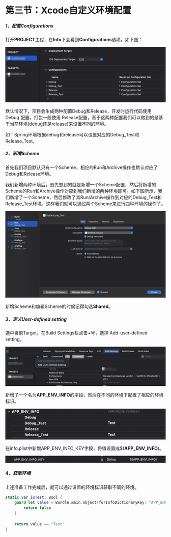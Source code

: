 # 第三节：Xcode自定义环境配置

##### 1、配置Configurations

打开**PROJECT**工程，在**Info**下会看到**Configurations**选项。如下图：

![image](../assets/images/2_3_1.png)

默认情况下，项目会生成两种配置Debug和Release，开发时运行代码使用 Debug 配置，打包一般使用 Release配置，基于这两种配置我们可以做到的是基于当前环境(debug还是release)来设置不同的环境。

如：Spring环境根据debug和release可以设置对应的Debug_Test和Release_Test。

##### 2、新增Scheme

首先我们项目默认只有一个Scheme，相应的Run和Archive操作也默认对应了Debug和Release环境。

我们新增两种环境后，首先想到的就是新增一个Scheme配置，然后将新增的Scheme的Run和Archive操作对应到我们新增的两种环境即可。如下图所示，我们新增了一个Scheme，然后修改了其Run/Archive操作到对应的Debug_Test和Release_Test环境。这样我们就可以通过两个Scheme来进行四种环境的操作了。

![image](../assets/images/2_3_2.png)

新增Scheme和编辑Scheme的时候记得勾选**Shared**。

##### 3、定义User-defined setting

选中当前Target，在Build Settings栏点击+号，选择 Add-user-defined setting。

![image](../assets/images/2_3_3.png)

新增了一个名为**APP_ENV_INFO**的字段，然后在不同的环境下配置了相应的环境标识。

![image](../assets/images/2_3_4.png)

在info.plist中新增APP_ENV_INFO_KEY字段，将值设置成$(**APP_ENV_INFO**)。

![image](../assets/images/2_3_5.png)

##### 4、获取环境

上述准备工作完成后，就可以通过设置的环境标识获取不同的环境。

```swift
static var isTest: Bool {
    guard let value = Bundle.main.object(forInfoDictionaryKey: "APP_ENV_INFO_KEY") as? String else {
        return false
    }

    return value == "Test"
}
```
